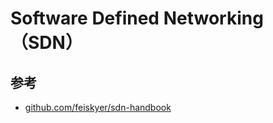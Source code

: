 # Software Defined Networking（SDN）

## 参考

* [github.com/feiskyer/sdn-handbook](https://github.com/feiskyer/sdn-handbook)
